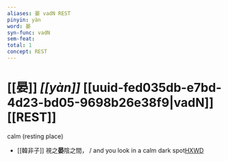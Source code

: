 ```yaml
---
aliases: 晏 vadN REST
pinyin: yàn
word: 晏
syn-func: vadN
sem-feat: 
total: 1
concept: REST 
---
```

# [[晏]] *[[yàn]]*  [[uuid-fed035db-e7bd-4d23-bd05-9698b26e38f9|vadN]] [[REST]]
calm (resting place)
 - [[韓非子]] 視之**晏**陰之間， / and you look in a calm dark spot[HXWD](https://hxwd.org/textview.html?location=KR3c0005_tls_032-35a.7)
